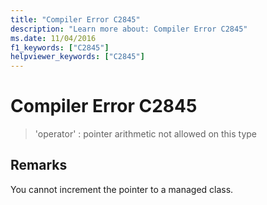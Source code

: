 ```yaml
---
title: "Compiler Error C2845"
description: "Learn more about: Compiler Error C2845"
ms.date: 11/04/2016
f1_keywords: ["C2845"]
helpviewer_keywords: ["C2845"]
---
```

# Compiler Error C2845

> 'operator' : pointer arithmetic not allowed on this type

## Remarks

You cannot increment the pointer to a managed class.

